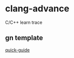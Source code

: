 # clang-advance

C/C++ learn trace

## gn template

[quick-guide](https://gn.googlesource.com/gn/+/HEAD/docs/quick_start.md)
